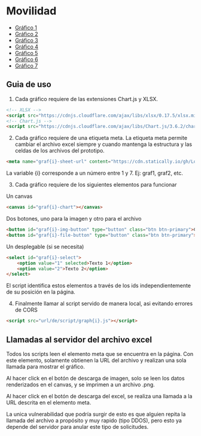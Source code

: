 # Movilidad

+ [Gráfico 1](https://loveoken.github.io/prototipo-chart-js/views/graph1.html)
+ [Gráfico 2](https://loveoken.github.io/prototipo-chart-js/views/graph2.html)
+ [Gráfico 3](https://loveoken.github.io/prototipo-chart-js/views/graph3.html)
+ [Gráfico 4](https://loveoken.github.io/prototipo-chart-js/views/graph4.html)
+ [Gráfico 5](https://loveoken.github.io/prototipo-chart-js/views/graph5.html)
+ [Gráfico 6](https://loveoken.github.io/prototipo-chart-js/views/graph6.html)
+ [Gráfico 7](https://loveoken.github.io/prototipo-chart-js/views/graph7.html)


## Guia de uso

1. Cada gráfico requiere de las extensiones Chart.js y XLSX.

```html
<!-- XLSX -->
<script src="https://cdnjs.cloudflare.com/ajax/libs/xlsx/0.17.5/xlsx.min.js" integrity="sha512-BMIFH0QGwPdinbGu7AraCzG9T4hKEkcsbbr+Uqv8IY3G5+JTzs7ycfGbz7Xh85ONQsnHYrxZSXgS1Pdo9r7B6w==" crossorigin="anonymous" referrerpolicy="no-referrer"></script>
<!-- Chart.js -->
<script src="https://cdnjs.cloudflare.com/ajax/libs/Chart.js/3.6.2/chart.min.js" integrity="sha512-tMabqarPtykgDtdtSqCL3uLVM0gS1ZkUAVhRFu1vSEFgvB73niFQWJuvviDyBGBH22Lcau4rHB5p2K2T0Xvr6Q==" crossorigin="anonymous" referrerpolicy="no-referrer"></script>
```

2. Cada gráfico requiere de una etiqueta meta. La etiqueta meta permite cambiar el archivo excel siempre y cuando mantenga la estructura y las celdas de los archivos del prototipo.

```html
<meta name="graf{i}-sheet-url" content="https://cdn.statically.io/gh/LoveOken/movilidad-src/main/spreadsheets/Tabla{i}.xlsx">
```

La variable {i} corresponde a un número entre 1 y 7. Ej: graf1, graf2, etc.

3. Cada gráfico requiere de los siguientes elementos para funcionar

Un canvas
```html
<canvas id="graf{i}-chart"></canvas>
```

Dos botones, uno para la imagen y otro para el archivo
```html
<button id="graf{i}-img-button" type="button" class="btn btn-primary">Contenido 1</button>
<button id="graf{i}-file-button" type="button" class="btn btn-primary">Contenido 2</button>
```

Un desplegable (si se necesita)
```html
<select id="graf{i}-select">
    <option value="1" selected>Texto 1</option>
    <option value="2">Texto 2</option>
</select>
```

El script identifica estos elementos a través de los ids independientemente de su posición en la página.

4. Finalmente llamar al script servido de manera local, asi evitando errores de CORS

```html
<script src="url/de/script/graph{i}.js"></script>
```

## Llamadas al servidor del archivo excel

Todos los scripts leen el elemento meta que se encuentra en la página. Con este elemento, solamente obtienen la URL del archivo y realizan una sola llamada para mostrar el gráfico.

Al hacer click en el botón de descarga de imagen, solo se leen los datos renderizados en el canvas, y se imprimen a un archivo .png.

Al hacer click en el botón de descarga del excel, se realiza una llamada a la URL descrita en el elemento meta. 

La unica vulnerabilidad que podría surgir de esto es que alguien repita la llamada del archivo a propósito y muy rapido (tipo DDOS), pero esto ya depende del servidor para anular este tipo de solicitudes.
